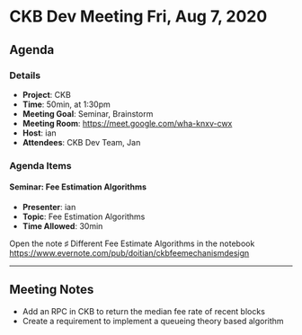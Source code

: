 # CKB Dev Meeting Fri, Aug 7, 2020

## Agenda

### Details

* **Project**: CKB
* **Time**: 50min, at 1:30pm
* **Meeting Goal**: Seminar, Brainstorm
* **Meeting Room**: https://meet.google.com/wha-knxv-cwx
* **Host**: ian
* **Attendees**: CKB Dev Team, Jan

### Agenda Items

#### Seminar: Fee Estimation Algorithms

* **Presenter**: ian
* **Topic**: Fee Estimation Algorithms
* **Time Allowed**: 30min

Open the note ♯ Different Fee Estimate Algorithms in the notebook https://www.evernote.com/pub/doitian/ckbfeemechanismdesign

---
## Meeting Notes

* Add an RPC in CKB to return the median fee rate of recent blocks
* Create a requirement to implement a queueing theory based algorithm
